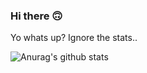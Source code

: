 ### Hi there 🙃

Yo whats up?
Ignore the stats..

![Anurag's github stats](https://github-readme-stats.vercel.app/api?username=xhanalexander&show_icons=true&theme=tokyonight)

